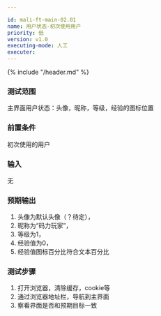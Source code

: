 ```yaml
---

id: mali-ft-main-02.01
name: 用户状态-初次使用用户
priority: 低
version: v1.0
executing-mode: 人工
executer: 
---
```


{% include "/header.md" %}

### 测试范围
  主界面用户状态：头像，昵称，等级，经验的图标位置

### 前置条件
初次使用的用户

### 输入
无

### 预期输出
1. 头像为默认头像（？待定），
2. 昵称为“码力玩家”，
3. 等级为1，
4. 经验值为0，
5. 经验值图标百分比符合文本百分比

### 测试步骤
1. 打开浏览器，清除缓存，cookie等
2. 通过浏览器地址栏，导航到主界面
3. 察看界面是否和预期目标一致


